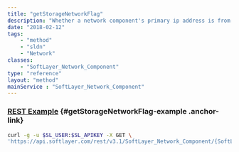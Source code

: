 ```yaml
---
title: "getStorageNetworkFlag"
description: "Whether a network component's primary ip address is from a storage network subnet or not. [Deprecated]"
date: "2018-02-12"
tags:
    - "method"
    - "sldn"
    - "Network"
classes:
    - "SoftLayer_Network_Component"
type: "reference"
layout: "method"
mainService : "SoftLayer_Network_Component"
---
```


### [REST Example](#getStorageNetworkFlag-example) <a href="/article/rest/"><i class="fas fa-question"></i></a> {#getStorageNetworkFlag-example .anchor-link} 
```bash
curl -g -u $SL_USER:$SL_APIKEY -X GET \
'https://api.softlayer.com/rest/v3.1/SoftLayer_Network_Component/{SoftLayer_Network_ComponentID}/getStorageNetworkFlag'
```
